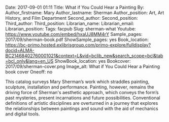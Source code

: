 Date: 2017-09-01 01:11
Title: What if You Could Hear a Painting
By:
Author_firstname: Mary
Author_lastname: Sherman
Author_position: Art, Art History, and Film Department
Second_author:
Second_position:
Third_author:
Third_position:
Librarian_name:
Librarian_email:
Librarian_position:
Tags: facpub
Slug: sherman-what
Youtube: https://www.youtube.com/embed/hxaUJ8MM4rY
Sample_pages: 2017/09/sherman-book.pdf
ShowSample_pages: yes
Book_location: https://bc-primo.hosted.exlibrisgroup.com/primo-explore/fulldisplay?docid=ALMA-BC21468402760001021&context=L&vid=bclib_new&search_scope=bcl&tab=bcl_only&lang=en_US
ShowBook_location: yes
Bookcover: 2017/09/sherman-cover.png
Image_alt: What if You Could Hear a Painting book cover
Oneoff: no

This catalog surveys Mary Sherman’s work which straddles painting, sculpture, installation and performance. Painting, however, remains the driving force of Sherman's aesthetic approach, which conveys the form’s past mysteries, present incarnations and future possibilities. Conventional definitions of artistic disciplines are overturned in a journey that explores the relationships between paintings and sound with the aid of mechanics and digital tools.

